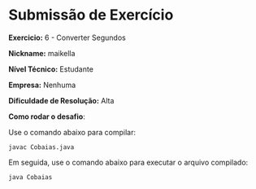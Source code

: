 ﻿# Submissão de Exercício

**Exercicio:** 6 - Converter Segundos

**Nickname:** maikella

**Nível Técnico:** Estudante

**Empresa:** Nenhuma

**Dificuldade de Resolução:**  Alta

**Como rodar o desafio**:


Use o comando abaixo para compilar:
```
javac Cobaias.java
```
Em seguida, use o comando abaixo para executar o arquivo compilado:
```
java Cobaias
```
